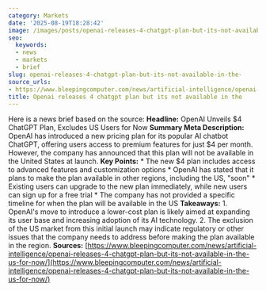 ```yaml
---
category: Markets
date: '2025-08-19T18:28:42'
image: /images/posts/openai-releases-4-chatgpt-plan-but-its-not-available-in-the.jpg
seo:
  keywords:
  - news
  - markets
  - brief
slug: openai-releases-4-chatgpt-plan-but-its-not-available-in-the-
source_urls:
- https://www.bleepingcomputer.com/news/artificial-intelligence/openai-releases-4-chatgpt-plan-but-its-not-available-in-the-us-for-now/
title: Openai releases 4 chatgpt plan but its not available in the
---
```


Here is a news brief based on the source:  **Headline:** OpenAI Unveils $4 ChatGPT Plan, Excludes US Users for Now  **Summary Meta Description:** OpenAI has introduced a new pricing plan for its popular AI chatbot ChatGPT, offering users access to premium features for just $4 per month. However, the company has announced that this plan will not be available in the United States at launch.  **Key Points:**  * The new $4 plan includes access to advanced features and customization options * OpenAI has stated that it plans to make the plan available in other regions, including the US, "soon" * Existing users can upgrade to the new plan immediately, while new users can sign up for a free trial * The company has not provided a specific timeline for when the plan will be available in the US  **Takeaways:**  1. OpenAI's move to introduce a lower-cost plan is likely aimed at expanding its user base and increasing adoption of its AI technology. 2. The exclusion of the US market from this initial launch may indicate regulatory or other issues that the company needs to address before making the plan available in the region.  **Sources:** [https://www.bleepingcomputer.com/news/artificial-intelligence/openai-releases-4-chatgpt-plan-but-its-not-available-in-the-us-for-now/](https://www.bleepingcomputer.com/news/artificial-intelligence/openai-releases-4-chatgpt-plan-but-its-not-available-in-the-us-for-now/)